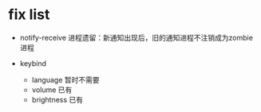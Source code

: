 # fix list
- notify-receive
    进程遗留：新通知出现后，旧的通知进程不注销成为zombie进程

- keybind
    - language 暂时不需要
    - volume 已有
    - brightness 已有

